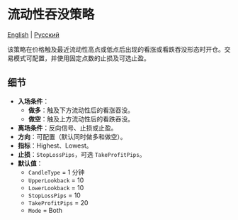 # 流动性吞没策略
[English](README.md) | [Русский](README_ru.md)

该策略在价格触及最近流动性高点或低点后出现的看涨或看跌吞没形态时开仓。交易模式可配置，并使用固定点数的止损及可选止盈。

## 细节

- **入场条件**：
  - **做多**：触及下方流动性后的看涨吞没。
  - **做空**：触及上方流动性后的看跌吞没。
- **离场条件**：反向信号、止损或止盈。
- **方向**：可配置（默认同时做多和做空）。
- **指标**：Highest、Lowest。
- **止损**：`StopLossPips`，可选 `TakeProfitPips`。
- **默认值**：
  - `CandleType` = 1 分钟
  - `UpperLookback` = 10
  - `LowerLookback` = 10
  - `StopLossPips` = 10
  - `TakeProfitPips` = 20
  - `Mode` = Both
